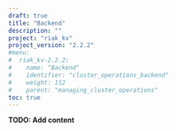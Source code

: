 ```yaml
---
draft: true
title: "Backend"
description: ""
project: "riak_kv"
project_version: "2.2.2"
#menu:
#  riak_kv-2.2.2:
#    name: "Backend"
#    identifier: "cluster_operations_backend"
#    weight: 112
#    parent: "managing_cluster_operations"
toc: true
---
```


**TODO: Add content**
